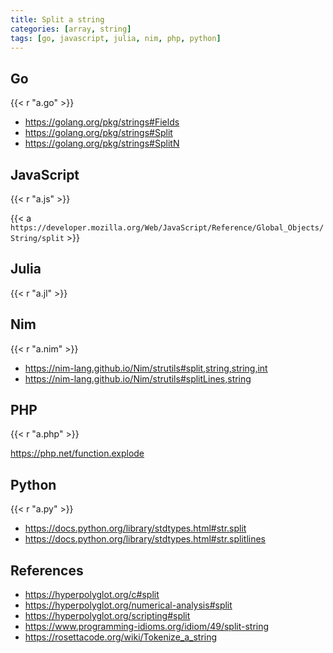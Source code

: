 ```yaml
---
title: Split a string
categories: [array, string]
tags: [go, javascript, julia, nim, php, python]
---
```


## Go

{{< r "a.go" >}}

- <https://golang.org/pkg/strings#Fields>
- <https://golang.org/pkg/strings#Split>
- <https://golang.org/pkg/strings#SplitN>

## JavaScript

{{< r "a.js" >}}

{{< a `https://developer.mozilla.org/Web/JavaScript/Reference/Global_Objects/
String/split` >}}

## Julia

{{< r "a.jl" >}}

## Nim

{{< r "a.nim" >}}

- <https://nim-lang.github.io/Nim/strutils#split,string,string,int>
- <https://nim-lang.github.io/Nim/strutils#splitLines,string>

## PHP

{{< r "a.php" >}}

<https://php.net/function.explode>

## Python

{{< r "a.py" >}}

- <https://docs.python.org/library/stdtypes.html#str.split>
- <https://docs.python.org/library/stdtypes.html#str.splitlines>

## References

- <https://hyperpolyglot.org/c#split>
- <https://hyperpolyglot.org/numerical-analysis#split>
- <https://hyperpolyglot.org/scripting#split>
- <https://www.programming-idioms.org/idiom/49/split-string>
- <https://rosettacode.org/wiki/Tokenize_a_string>
